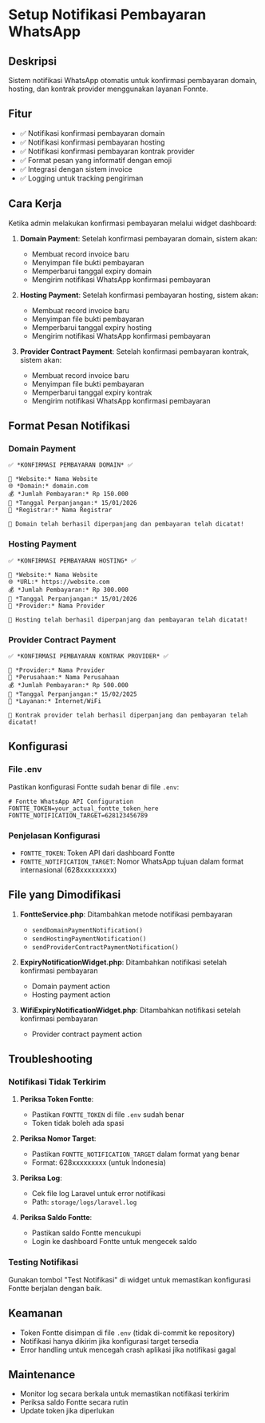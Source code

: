 # Setup Notifikasi Pembayaran WhatsApp

## Deskripsi
Sistem notifikasi WhatsApp otomatis untuk konfirmasi pembayaran domain, hosting, dan kontrak provider menggunakan layanan Fonnte.

## Fitur
- ✅ Notifikasi konfirmasi pembayaran domain
- ✅ Notifikasi konfirmasi pembayaran hosting
- ✅ Notifikasi konfirmasi pembayaran kontrak provider
- ✅ Format pesan yang informatif dengan emoji
- ✅ Integrasi dengan sistem invoice
- ✅ Logging untuk tracking pengiriman

## Cara Kerja

Ketika admin melakukan konfirmasi pembayaran melalui widget dashboard:

1. **Domain Payment**: Setelah konfirmasi pembayaran domain, sistem akan:
   - Membuat record invoice baru
   - Menyimpan file bukti pembayaran
   - Memperbarui tanggal expiry domain
   - Mengirim notifikasi WhatsApp konfirmasi pembayaran

2. **Hosting Payment**: Setelah konfirmasi pembayaran hosting, sistem akan:
   - Membuat record invoice baru
   - Menyimpan file bukti pembayaran
   - Memperbarui tanggal expiry hosting
   - Mengirim notifikasi WhatsApp konfirmasi pembayaran

3. **Provider Contract Payment**: Setelah konfirmasi pembayaran kontrak, sistem akan:
   - Membuat record invoice baru
   - Menyimpan file bukti pembayaran
   - Memperbarui tanggal expiry kontrak
   - Mengirim notifikasi WhatsApp konfirmasi pembayaran

## Format Pesan Notifikasi

### Domain Payment
```
✅ *KONFIRMASI PEMBAYARAN DOMAIN* ✅

📌 *Website:* Nama Website
🌐 *Domain:* domain.com
💰 *Jumlah Pembayaran:* Rp 150.000
📅 *Tanggal Perpanjangan:* 15/01/2026
🏢 *Registrar:* Nama Registrar

🎉 Domain telah berhasil diperpanjang dan pembayaran telah dicatat!
```

### Hosting Payment
```
✅ *KONFIRMASI PEMBAYARAN HOSTING* ✅

📌 *Website:* Nama Website
🌐 *URL:* https://website.com
💰 *Jumlah Pembayaran:* Rp 300.000
📅 *Tanggal Perpanjangan:* 15/01/2026
🏢 *Provider:* Nama Provider

🎉 Hosting telah berhasil diperpanjang dan pembayaran telah dicatat!
```

### Provider Contract Payment
```
✅ *KONFIRMASI PEMBAYARAN KONTRAK PROVIDER* ✅

🏢 *Provider:* Nama Provider
🏢 *Perusahaan:* Nama Perusahaan
💰 *Jumlah Pembayaran:* Rp 500.000
📅 *Tanggal Perpanjangan:* 15/02/2025
📶 *Layanan:* Internet/WiFi

🎉 Kontrak provider telah berhasil diperpanjang dan pembayaran telah dicatat!
```

## Konfigurasi

### File .env
Pastikan konfigurasi Fontte sudah benar di file `.env`:

```env
# Fontte WhatsApp API Configuration
FONTTE_TOKEN=your_actual_fontte_token_here
FONTTE_NOTIFICATION_TARGET=628123456789
```

### Penjelasan Konfigurasi
- `FONTTE_TOKEN`: Token API dari dashboard Fontte
- `FONTTE_NOTIFICATION_TARGET`: Nomor WhatsApp tujuan dalam format internasional (628xxxxxxxxx)

## File yang Dimodifikasi

1. **FontteService.php**: Ditambahkan metode notifikasi pembayaran
   - `sendDomainPaymentNotification()`
   - `sendHostingPaymentNotification()`
   - `sendProviderContractPaymentNotification()`

2. **ExpiryNotificationWidget.php**: Ditambahkan notifikasi setelah konfirmasi pembayaran
   - Domain payment action
   - Hosting payment action

3. **WifiExpiryNotificationWidget.php**: Ditambahkan notifikasi setelah konfirmasi pembayaran
   - Provider contract payment action

## Troubleshooting

### Notifikasi Tidak Terkirim
1. **Periksa Token Fontte**:
   - Pastikan `FONTTE_TOKEN` di file `.env` sudah benar
   - Token tidak boleh ada spasi

2. **Periksa Nomor Target**:
   - Pastikan `FONTTE_NOTIFICATION_TARGET` dalam format yang benar
   - Format: 628xxxxxxxxx (untuk Indonesia)

3. **Periksa Log**:
   - Cek file log Laravel untuk error notifikasi
   - Path: `storage/logs/laravel.log`

4. **Periksa Saldo Fontte**:
   - Pastikan saldo Fontte mencukupi
   - Login ke dashboard Fontte untuk mengecek saldo

### Testing Notifikasi
Gunakan tombol "Test Notifikasi" di widget untuk memastikan konfigurasi Fontte berjalan dengan baik.

## Keamanan
- Token Fontte disimpan di file `.env` (tidak di-commit ke repository)
- Notifikasi hanya dikirim jika konfigurasi target tersedia
- Error handling untuk mencegah crash aplikasi jika notifikasi gagal

## Maintenance
- Monitor log secara berkala untuk memastikan notifikasi terkirim
- Periksa saldo Fontte secara rutin
- Update token jika diperlukan